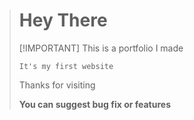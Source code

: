 ># Hey There
>[!IMPORTANT]
> This is a portfolio I made
>
>`It's my first website`
>
>Thanks for visiting
>
>**You can suggest bug fix or features**
